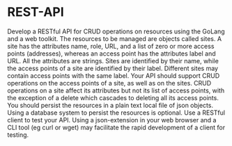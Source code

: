 # REST-API
Develop a RESTful API for CRUD operations on resources using the GoLang and a web toolkit. 
The resources to be managed are objects called sites. A site has the attributes name, role, URL, and a list of zero or more access points (addresses), whereas an access point has the attributes label and URL. All the attributes are strings. Sites are identified by their name, while the access points of a site are identified by their label. Different sites may contain access points with the same label. 
Your API should support CRUD operations on the access points of a site, as well as on the sites. CRUD operations on a site affect its attributes but not its list of access points, with the exception of a delete which cascades to deleting all its access points. You should persist the resources in a plain text local file of json objects. 
Using a database system to persist the resources is optional. Use a RESTful client to test your API. 
Using a json-extension in your web browser and a CLI tool (eg curl or wget) may facilitate the rapid development of a client for testing.
